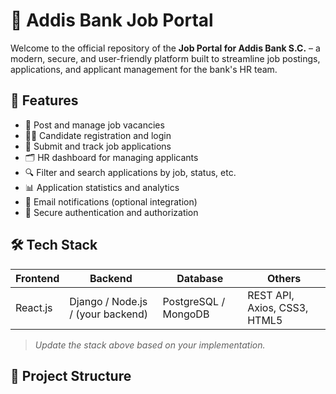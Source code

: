 # 🏦 Addis Bank Job Portal

Welcome to the official repository of the **Job Portal for Addis Bank S.C.** – a modern, secure, and user-friendly platform built to streamline job postings, applications, and applicant management for the bank's HR team.

## 🚀 Features

- 📝 Post and manage job vacancies
- 👨‍💼 Candidate registration and login
- 📄 Submit and track job applications
- 🗂️ HR dashboard for managing applicants
- 🔍 Filter and search applications by job, status, etc.
- 📊 Application statistics and analytics
- 📧 Email notifications (optional integration)
- 🔐 Secure authentication and authorization

## 🛠️ Tech Stack

| Frontend | Backend | Database | Others |
|----------|---------|----------|--------|
| React.js | Django / Node.js / (your backend) | PostgreSQL / MongoDB | REST API, Axios, CSS3, HTML5 |

> _Update the stack above based on your implementation._

## 📂 Project Structure

